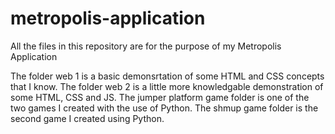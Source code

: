 # metropolis-application
All the files in this repository are for the purpose of my Metropolis Application

The folder web 1 is a basic demonsrtation of some HTML and CSS concepts that I know.
The folder web 2 is a little more knowledgable demonstration of some HTML, CSS and JS.
The jumper platform game folder is one of the two games I created with the use of Python.
The shmup game folder is the second game I created using Python.
